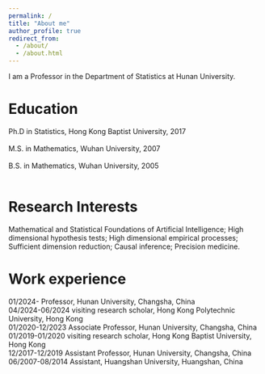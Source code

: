 ```yaml
---
permalink: /
title: "About me"
author_profile: true
redirect_from: 
  - /about/
  - /about.html
---
```


I am a Professor in the Department of Statistics at Hunan University. <br>


Education
======
Ph.D in Statistics, Hong Kong Baptist University, 2017   <br> <br>
M.S. in Mathematics, Wuhan University, 2007  <br> <br>
B.S. in Mathematics, Wuhan University, 2005  <br> <br>


Research Interests
======
Mathematical and Statistical Foundations of Artificial Intelligence; High dimensional hypothesis tests; High dimensional empirical processes; Sufficient dimension reduction; Causal inference; Precision medicine. 


Work experience 
======
01/2024-            Professor, Hunan University, Changsha, China  <br>
04/2024-06/2024     visiting research scholar, Hong Kong Polytechnic University, Hong Kong  <br>
01/2020-12/2023     Associate Professor, Hunan University, Changsha, China  <br>
01/2019-01/2020     visiting research scholar, Hong Kong Baptist University, Hong Kong  <br>
12/2017-12/2019     Assistant Professor, Hunan University, Changsha, China  <br>
06/2007-08/2014     Assistant, Huangshan University, Huangshan, China  <br>
